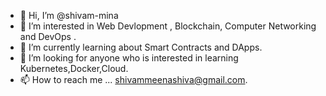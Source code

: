 - 👋 Hi, I’m @shivam-mina
- 👀 I’m interested in Web Devlopment , Blockchain, Computer Networking and DevOps .
- 🌱 I’m currently learning about Smart Contracts and DApps.
- 💞️ I’m looking for anyone who is interested in learning Kubernetes,Docker,Cloud.
- 📫 How to reach me ... shivammeenashiva@gmail.com.

<!---
shivam-mina/shivam-mina is a ✨ special ✨ repository because its `README.md` (this file) appears on your GitHub profile.
You can click the Preview link to take a look at your changes.
--->
